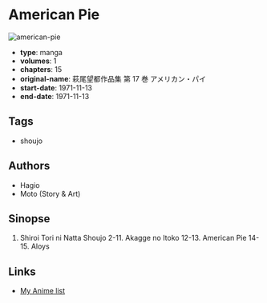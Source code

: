 # American Pie

![american-pie](https://cdn.myanimelist.net/images/manga/2/207263.jpg)

-   **type**: manga
-   **volumes**: 1
-   **chapters**: 15
-   **original-name**: 萩尾望都作品集 第 17 巻 アメリカン・パイ
-   **start-date**: 1971-11-13
-   **end-date**: 1971-11-13

## Tags

-   shoujo

## Authors

-   Hagio
-   Moto (Story & Art)

## Sinopse

1. Shiroi Tori ni Natta Shoujo
   2-11. Akagge no Itoko
   12-13. American Pie
   14-15. Aloys

## Links

-   [My Anime list](https://myanimelist.net/manga/12911/American_Pie)
